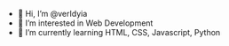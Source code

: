 - 👋 Hi, I’m @verIdyia
- 👀 I’m interested in Web Development
- 🌱 I’m currently learning HTML, CSS, Javascript, Python

<!---
verIdyia/verIdyia is a ✨ special ✨ repository because its `README.md` (this file) appears on your GitHub profile.
You can click the Preview link to take a look at your changes.
--->
